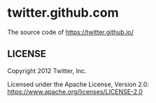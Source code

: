 twitter.github.com
======

The source code of https://twitter.github.io/

LICENSE
------------

Copyright 2012 Twitter, Inc.

Licensed under the Apache License, Version 2.0: https://www.apache.org/licenses/LICENSE-2.0
